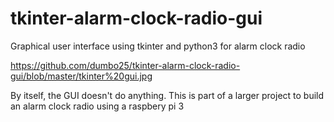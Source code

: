 # tkinter-alarm-clock-radio-gui
Graphical user interface using tkinter and python3 for alarm clock radio 

https://github.com/dumbo25/tkinter-alarm-clock-radio-gui/blob/master/tkinter%20gui.jpg

By itself, the GUI doesn't do anything. This is part of a larger project to build an alarm clock radio using a raspbery pi 3

